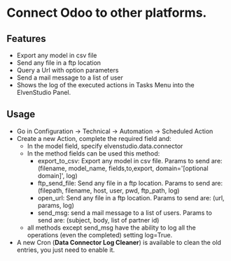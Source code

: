 Connect Odoo to other platforms.
===================================================================

Features
-----
* Export any model in csv file
* Send any file in a ftp location
* Query a Url with option parameters
* Send a mail message to a list of user
* Shows the log of the executed actions in Tasks Menu into the ElvenStudio Panel.

Usage
-----
* Go in Configuration -> Technical -> Automation -> Scheduled Action
* Create a new Action, complete the required field and:
    * In the model field, specify elvenstudio.data.connector
    * In the method fields can be used this method:
        * export_to_csv: Export any model in csv file. Params to send are: (filename, model_name, fields,to,export, domain='[optional domain]', log)
        * ftp_send_file: Send any file in a ftp location. Params to send are: (filepath, filename, host, user, pwd, ftp_path, log)
        * open_url: Send any file in a ftp location. Params to send are: (url, params, log)
        * send_msg: send a mail message to a list of users. Params to send are:  (subject, body, list of partner id)
    * all methods except send_msg have the ability to log all the operations (even the completed) setting log=True.
* A new Cron (__Data Connector Log Cleaner__) is available to clean the old entries,  you just need to enable it.

